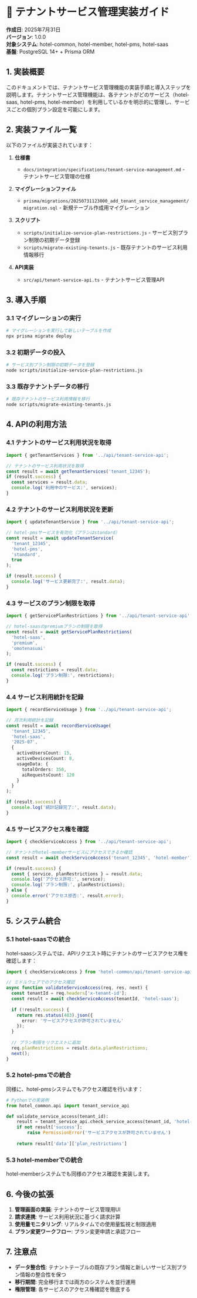# 🏢 テナントサービス管理実装ガイド

**作成日**: 2025年7月31日  
**バージョン**: 1.0.0  
**対象システム**: hotel-common, hotel-member, hotel-pms, hotel-saas  
**基盤**: PostgreSQL 14+ + Prisma ORM

## 1. 実装概要

このドキュメントでは、テナントサービス管理機能の実装手順と導入ステップを説明します。テナントサービス管理機能は、各テナントがどのサービス（hotel-saas, hotel-pms, hotel-member）を利用しているかを明示的に管理し、サービスごとの個別プラン設定を可能にします。

## 2. 実装ファイル一覧

以下のファイルが実装されています：

1. **仕様書**
   - `docs/integration/specifications/tenant-service-management.md` - テナントサービス管理の仕様

2. **マイグレーションファイル**
   - `prisma/migrations/20250731123000_add_tenant_service_management/migration.sql` - 新規テーブル作成用マイグレーション

3. **スクリプト**
   - `scripts/initialize-service-plan-restrictions.js` - サービス別プラン制限の初期データ登録
   - `scripts/migrate-existing-tenants.js` - 既存テナントのサービス利用情報移行

4. **API実装**
   - `src/api/tenant-service-api.ts` - テナントサービス管理API

## 3. 導入手順

### 3.1 マイグレーションの実行

```bash
# マイグレーションを実行して新しいテーブルを作成
npx prisma migrate deploy
```

### 3.2 初期データの投入

```bash
# サービス別プラン制限の初期データを登録
node scripts/initialize-service-plan-restrictions.js
```

### 3.3 既存テナントデータの移行

```bash
# 既存テナントのサービス利用情報を移行
node scripts/migrate-existing-tenants.js
```

## 4. APIの利用方法

### 4.1 テナントのサービス利用状況を取得

```typescript
import { getTenantServices } from '../api/tenant-service-api';

// テナントのサービス利用状況を取得
const result = await getTenantServices('tenant_12345');
if (result.success) {
  const services = result.data;
  console.log('利用中のサービス:', services);
}
```

### 4.2 テナントのサービス利用状況を更新

```typescript
import { updateTenantService } from '../api/tenant-service-api';

// hotel-pmsサービスを有効化（プランはstandard）
const result = await updateTenantService(
  'tenant_12345',
  'hotel-pms',
  'standard',
  true
);

if (result.success) {
  console.log('サービス更新完了:', result.data);
}
```

### 4.3 サービスのプラン制限を取得

```typescript
import { getServicePlanRestrictions } from '../api/tenant-service-api';

// hotel-saasのpremiumプランの制限を取得
const result = await getServicePlanRestrictions(
  'hotel-saas',
  'premium',
  'omotenasuai'
);

if (result.success) {
  const restrictions = result.data;
  console.log('プラン制限:', restrictions);
}
```

### 4.4 サービス利用統計を記録

```typescript
import { recordServiceUsage } from '../api/tenant-service-api';

// 月次利用統計を記録
const result = await recordServiceUsage(
  'tenant_12345',
  'hotel-saas',
  '2025-07',
  {
    activeUsersCount: 15,
    activeDevicesCount: 8,
    usageData: {
      totalOrders: 350,
      aiRequestsCount: 120
    }
  }
);

if (result.success) {
  console.log('統計記録完了:', result.data);
}
```

### 4.5 サービスアクセス権を確認

```typescript
import { checkServiceAccess } from '../api/tenant-service-api';

// テナントがhotel-memberサービスにアクセスできるか確認
const result = await checkServiceAccess('tenant_12345', 'hotel-member');

if (result.success) {
  const { service, planRestrictions } = result.data;
  console.log('アクセス許可:', service);
  console.log('プラン制限:', planRestrictions);
} else {
  console.error('アクセス拒否:', result.error);
}
```

## 5. システム統合

### 5.1 hotel-saasでの統合

hotel-saasシステムでは、APIリクエスト時にテナントのサービスアクセス権を確認します：

```typescript
import { checkServiceAccess } from 'hotel-common/api/tenant-service-api';

// ミドルウェアでのアクセス確認
async function validateServiceAccess(req, res, next) {
  const tenantId = req.headers['x-tenant-id'];
  const result = await checkServiceAccess(tenantId, 'hotel-saas');
  
  if (!result.success) {
    return res.status(403).json({
      error: 'サービスアクセスが許可されていません'
    });
  }
  
  // プラン制限をリクエストに追加
  req.planRestrictions = result.data.planRestrictions;
  next();
}
```

### 5.2 hotel-pmsでの統合

同様に、hotel-pmsシステムでもアクセス確認を行います：

```python
# Pythonでの実装例
from hotel_common.api import tenant_service_api

def validate_service_access(tenant_id):
    result = tenant_service_api.check_service_access(tenant_id, 'hotel-pms')
    if not result['success']:
        raise PermissionError('サービスアクセスが許可されていません')
    
    return result['data']['plan_restrictions']
```

### 5.3 hotel-memberでの統合

hotel-memberシステムでも同様のアクセス確認を実装します。

## 6. 今後の拡張

1. **管理画面の実装**: テナントのサービス管理用UI
2. **請求連携**: サービス利用状況に基づく請求計算
3. **使用量モニタリング**: リアルタイムでの使用量監視と制限適用
4. **プラン変更ワークフロー**: プラン変更申請と承認フロー

## 7. 注意点

- **データ整合性**: テナントテーブルの既存プラン情報と新しいサービス別プラン情報の整合性を保つ
- **移行期間**: 完全移行までは両方のシステムを並行運用
- **権限管理**: 各サービスのアクセス権確認を徹底する